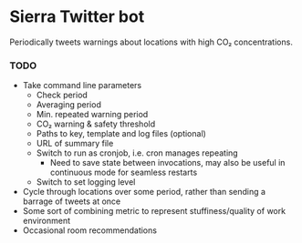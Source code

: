 # Sierra Twitter bot
Periodically tweets warnings about locations with high CO₂ concentrations.

### TODO
- Take command line parameters
    - Check period
    - Averaging period
    - Min. repeated warning period
    - CO₂ warning & safety threshold
    - Paths to key, template and log files (optional)
    - URL of summary file
    - Switch to run as cronjob, i.e. cron manages repeating
        - Need to save state between invocations, may also be useful in continuous mode for seamless restarts
    - Switch to set logging level
- Cycle through locations over some period, rather than sending a barrage of tweets at once
- Some sort of combining metric to represent stuffiness/quality of work environment
- Occasional room recommendations